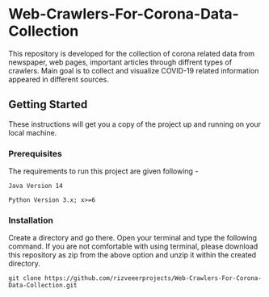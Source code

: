 # Web-Crawlers-For-Corona-Data-Collection
This repository is developed for the collection of corona related data from newspaper, web pages, important articles through diffrent types of crawlers. Main goal is to collect and visualize COVID-19 related information appeared in different sources. 

## Getting Started
These instructions will get you a copy of the project up and running on your local machine.


### Prerequisites
The requirements to run this project are given following - 
```
Java Version 14
```
```
Python Version 3.x; x>=6
```

### Installation
Create a directory and go there. Open your terminal and type the following command. If you are not comfortable with using terminal, please download this repository as zip from the above option and unzip it within the created directory.

```
git clone https://github.com/rizveeerprojects/Web-Crawlers-For-Corona-Data-Collection.git
```

